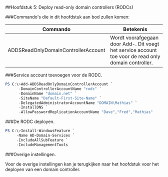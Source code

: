 ##Hoofdstuk 5: Deploy read-only domain controllers (RODCs)


###Commando's die in dit hoofdstuk aan bod zullen komen:

| Commando                            | Betekenis                                                                                            |
|-------------------------------------|------------------------------------------------------------------------------------------------------|
| ADDSReadOnlyDomainControllerAccount | Wordt voorafgegaan door Add-. Dit voegt het service account toe voor de read only domain controller. |

###Service account toevoegen voor de RODC.
```PowerShell 
PS C:\>Add-ADDSReadOnlyDomainControllerAccount `
      -DomainControllerAccountName "rodc" `
      -DomainName "domain.net" `
      -SiteName "Default-First-Site-Name" `
      -DelegatedAdministratorAccountName "DOMAIN\Mathias" `
      -InstallDNS `
      -AllowPasswordReplicationAccountName "Dave","Fred","Mathias"
```
###De RODC deployen.
```PowerShell 
PS C:\>Install-WindowsFeature `
     -Name AD-Domain-Services `
     -IncludeAllSubFeature `
     -IncludeManagementTools
```

###Overige instellingen.

Voor de overige instellingen kan je terugkijken naar het hoofdstuk voor het deployen van een domain controller.